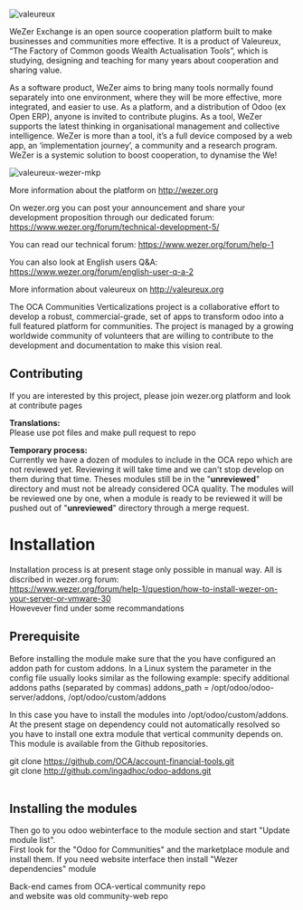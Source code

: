 ![valeureux](http://i.imgur.com/jbF9soZ.png)

WeZer Exchange is an open source cooperation platform built to make businesses and communities more effective. It is a product of Valeureux, “The Factory of Common goods Wealth Actualisation Tools”, which is studying, designing and teaching for many years about cooperation and sharing value.

As a software product, WeZer aims to bring many tools normally found separately into one environment, where they will be more effective, more integrated, and easier to use. As a platform, and a distribution of Odoo (ex Open ERP), anyone is invited to contribute plugins. As a tool, WeZer supports the latest thinking in organisational management and collective intelligence. WeZer is more than a tool, it’s a full device composed by a web app, an ‘implementation journey’, a community and a research program. WeZer is a systemic solution to boost cooperation, to dynamise the We!

![valeureux-wezer-mkp](http://i.imgur.com/0z42XFi.png)


More information about the platform on http://wezer.org

On wezer.org you can post your announcement and share your development proposition through our dedicated forum: https://www.wezer.org/forum/technical-development-5/

You can read our technical forum: https://www.wezer.org/forum/help-1

You can also look at English users Q&A: https://www.wezer.org/forum/english-user-q-a-2

More information about valeureux on http://valeureux.org

The OCA Communities Verticalizations project is a collaborative effort to develop a robust, commercial-grade, set of apps to transform odoo into a full featured platform for communities. 
The project is managed by a growing worldwide community of volunteers that are willing to contribute to the development and documentation to make this vision real.

## Contributing ##
If you are interested by this project, please join wezer.org platform and look at contribute pages

**Translations:**<br>Please use pot files and make pull request to repo

**Temporary process:**<br>
Currently we have a dozen of modules to include in the OCA repo which are not reviewed yet. Reviewing it will take time and we can't stop develop on them during that time. Theses modules still be in the "__unreviewed__" directory and must not be already considered OCA quality. The modules will be reviewed one by one, when a module is ready to be reviewed it will be pushed out of "__unreviewed__" directory through a merge request. 

# Installation #
Installation process is at present stage only possible in manual way. All is discribed in wezer.org forum: <br>
https://www.wezer.org/forum/help-1/question/how-to-install-wezer-on-your-server-or-vmware-30
<br>
Howevever find under some recommandations
## Prerequisite ##
Before installing the module make sure that the you have configured an addon path for custom addons. In a Linux system the parameter in the config file usually looks similar as the following example: specify additional addons paths (separated by commas)
addons_path = /opt/odoo/odoo-server/addons, /opt/odoo/custom/addons

In this case you have to install the modules into /opt/odoo/custom/addons. At the present stage on dependency could not automatically resolved so you have to install one extra module that vertical community depends on. This module is available from the Github repositories.

git clone https://github.com/OCA/account-financial-tools.git
<br>
git clone http://github.com/ingadhoc/odoo-addons.git
<br><br>

## Installing the modules ##
Then go to you odoo webinterface to the module section and start "Update module list". 
<br>
First look for the "Odoo for Communities" and the marketplace module and install them.
If you need website interface then install "Wezer dependencies" module

Back-end cames from OCA-vertical community repo
<br> and website was old community-web repo


